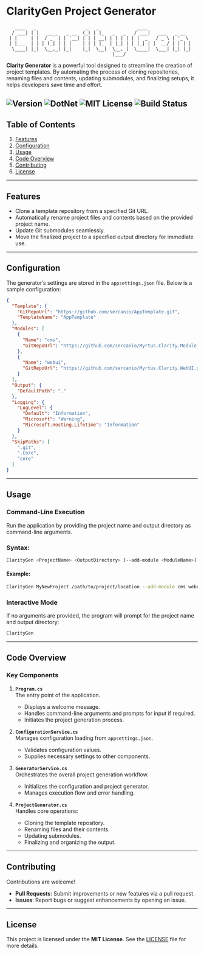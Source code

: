 # **ClarityGen Project Generator**

````ascii
   ____   _                  _   _              ____
  / ___| | |   __ _   _ __  (_) | |_   _   _   / ___|   ___   _ __
 | |     | |  / _` | | '__| | | | __| | | | | | |  _   / _ \ | '_ \
 | |___  | | | (_| | | |    | | | |_  | |_| | | |_| | |  __/ | | | |
  \____| |_|  \__,_| |_|    |_|  \__|  \__, |  \____|  \___| |_| |_|
                                       |___/
````
**Clarity Generator** is a powerful tool designed to streamline the creation of project templates. By automating the process of cloning repositories, renaming files and contents, updating submodules, and finalizing setups, it helps developers save time and effort.

![Version](https://img.shields.io/badge/version-1.0.0-blue)
![DotNet](https://img.shields.io/badge/dotnet-v9.0-purple)
![MIT License](https://img.shields.io/badge/license-MIT-green)
![Build Status](https://img.shields.io/github/actions/workflow/status/sercanio/Myrtus.Clarity.Generator/release.yml?branch=main)
---
## Table of Contents
1. [Features](#features)
2. [Configuration](#configuration)
3. [Usage](#usage)
4. [Code Overview](#code-overview)
5. [Contributing](#contributing)
6. [License](#license)

---

## **Features**
- Clone a template repository from a specified Git URL.
- Automatically rename project files and contents based on the provided project name.
- Update Git submodules seamlessly.
- Move the finalized project to a specified output directory for immediate use.

---

## **Configuration**

The generator’s settings are stored in the `appsettings.json` file. Below is a sample configuration:

```json
{
  "Template": {
    "GitRepoUrl": "https://github.com/sercanio/AppTemplate.git",
    "TemplateName": "AppTemplate"
  },
  "Modules": [
    {
      "Name": "cms",
      "GitRepoUrl": "https://github.com/sercanio/Myrtus.Clarity.Module.CMS.git"
    },
    {
      "Name": "webui",
      "GitRepoUrl": "https://github.com/sercanio/Myrtus.Clarity.WebUI.git"
    }
  ],
  "Output": {
    "DefaultPath": "."
  },
  "Logging": {
    "LogLevel": {
      "Default": "Information",
      "Microsoft": "Warning",
      "Microsoft.Hosting.Lifetime": "Information"
    }
  },
  "SkipPaths": [
    ".git",
    ".Core",
    "core"
  ]
}
```

---

## **Usage**

### **Command-Line Execution**
Run the application by providing the project name and output directory as command-line arguments.

### Syntax:
````bash
ClarityGen <ProjectName> <OutputDirectory> [--add-module <ModuleName>]...
````

#### Example:
```bash
ClarityGen MyNewProject /path/to/project/location --add-module cms webui
```

### **Interactive Mode**
If no arguments are provided, the program will prompt for the project name and output directory:

```bash
ClarityGen
```

---

## **Code Overview**

### **Key Components**
1. **`Program.cs`**  
   The entry point of the application.  
   - Displays a welcome message.  
   - Handles command-line arguments and prompts for input if required.  
   - Initiates the project generation process.  

2. **`ConfigurationService.cs`**  
   Manages configuration loading from `appsettings.json`.  
   - Validates configuration values.  
   - Supplies necessary settings to other components.  

3. **`GeneratorService.cs`**  
   Orchestrates the overall project generation workflow.  
   - Initializes the configuration and project generator.  
   - Manages execution flow and error handling.  

4. **`ProjectGenerator.cs`**  
   Handles core operations:  
   - Cloning the template repository.  
   - Renaming files and their contents.  
   - Updating submodules.  
   - Finalizing and organizing the output.  

---

## **Contributing**
Contributions are welcome!  
- **Pull Requests**: Submit improvements or new features via a pull request.  
- **Issues**: Report bugs or suggest enhancements by opening an issue.  

---

## **License**
This project is licensed under the **MIT License**. See the [LICENSE](LICENSE.txt) file for more details.

